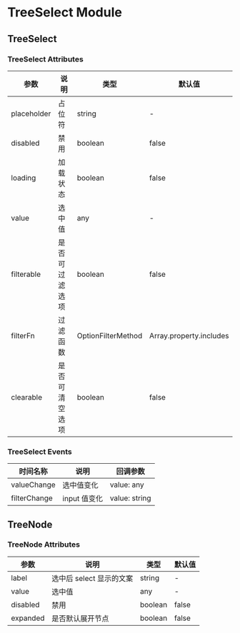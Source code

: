 # TreeSelect Module

## TreeSelect

### TreeSelect Attributes

| 参数        | 说明           | 类型               | 默认值                  |
| ----------- | -------------- | ------------------ | ----------------------- |
| placeholder | 占位符         | string             | -                       |
| disabled    | 禁用           | boolean            | false                   |
| loading     | 加载状态       | boolean            | false                   |
| value       | 选中值         | any                | -                       |
| filterable  | 是否可过滤选项 | boolean            | false                   |
| filterFn    | 过滤函数       | OptionFilterMethod | Array.property.includes |
| clearable   | 是否可清空选项 | boolean            | false                   |

### TreeSelect Events

| 时间名称     | 说明         | 回调参数      |
| ------------ | ------------ | ------------- |
| valueChange  | 选中值变化   | value: any    |
| filterChange | input 值变化 | value: string |

## TreeNode

### TreeNode Attributes

| 参数     | 说明                     | 类型    | 默认值 |
| -------- | ------------------------ | ------- | ------ |
| label    | 选中后 select 显示的文案 | string  | -      |
| value    | 选中值                   | any     | -      |
| disabled | 禁用                     | boolean | false  |
| expanded | 是否默认展开节点         | boolean | false  |
